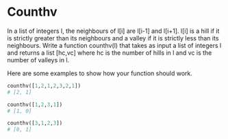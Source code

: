 # Counthv

In a list of integers l, the neighbours of l[i] are l[i-1] and l[i+1]. l[i] is a hill if it is strictly greater than its neighbours and a valley if it is strictly less than its neighbours.
Write a function counthv(l) that takes as input a list of integers l and returns a list [hc,vc] where hc is the number of hills in l and vc is the number of valleys in l.

Here are some examples to show how your function should work.

```py
counthv([1,2,1,2,3,2,1])
# [2, 1]

counthv([1,2,3,1])
# [1, 0]

counthv([3,1,2,3])
# [0, 1]

```